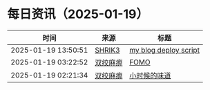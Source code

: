 ﻿# 每日资讯（2025-01-19）

|时间|来源|标题|
|---|---|---|
|2025-01-19 13:50:51|[SHRIK3](https://shrik3.com/index.xml)|[my blog deploy script](https://shrik3.com/post/scripts/syncblog/)|
|2025-01-19 03:22:52|[双绞麻痹](https://numb.tech/atom.xml)|[FOMO](https://numb.tech/2025/01/19/fomo/)|
|2025-01-19 02:21:34|[双绞麻痹](https://numb.tech/atom.xml)|[小时候的味道](https://numb.tech/2025/01/19/flavor/)|
